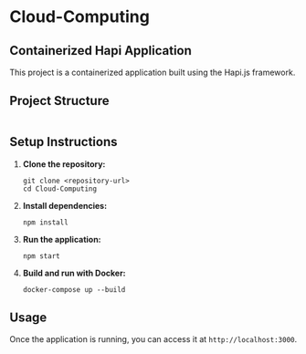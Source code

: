 # Cloud-Computing

## Containerized Hapi Application

This project is a containerized application built using the Hapi.js framework.

## Project Structure

```plaintext
```

## Setup Instructions

1. **Clone the repository:**

    ```shell
    git clone <repository-url>
    cd Cloud-Computing
    ```

2. **Install dependencies:**

    ```shell
    npm install
    ```

3. **Run the application:**

    ```shell
    npm start
    ```

4. **Build and run with Docker:**

    ```shell
    docker-compose up --build
    ```

## Usage

Once the application is running, you can access it at `http://localhost:3000`.
